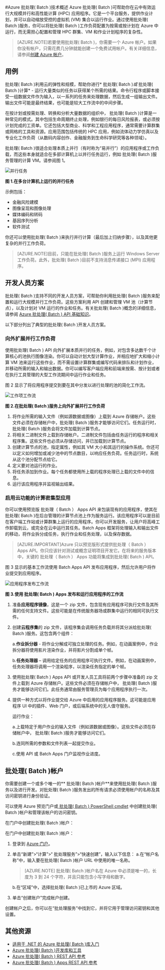 <properties
	pageTitle="Azure  批处理( Batch )技术概述"
	description="了解 Azure  批处理( Batch )服务的概念、工作流和方案"
	services="batch"
	documentationCenter=""
	authors="dlepow"
	manager="timlt"
	editor=""/>

<tags
	ms.service="batch"
	ms.date="07/13/2015"
	wacn.date="10/30/2015"/>


#Azure  批处理( Batch )技术概述
Azure 批处理( Batch )可帮助你在云中有效运行大规模并行和高性能计算 (HPC) 应用程序。它是一个平台服务，提供作业计划，并可以自动缩放受控的虚拟机 (VM) 集合以运行作业。通过使用批处理( Batch )服务，你可以将批处理( Batch )工作负荷配置为按需或按计划在 Azure 中运行，而无需担心配置和管理 HPC 群集、VM 和作业计划程序的复杂性。

>[AZURE.NOTE]若要使用批处理( Batch )，你需要一个 Azure 帐户。如果你没有帐户，只需花费几分钟就能创建一个免费试用帐户。有关详细信息，请参阅[创建 Azure 帐户](/documentation/articles/php-create-account)。


## 用例

 批处理( Batch )利用云的弹性和规模，帮助你进行* 批处理( Batch )*或* 批处理( Batch )计算* - 运行大量类似的任务以获得某个所需的结果。命令行程序或脚本接受一组数据文件作为输入，以一系列的任务来处理数据，然后生成一组输出文件。输出文件可能是最终结果，也可能是较大工作流中的中间步骤。

在按计划或按需处理、转换和分析大量数据的组织中， 批处理( Batch )计算是一种常见的模式。其中包括生命周期终止处理，例如银行的每日风险报表，或必须按计划完成的工资单。它还包括大型商业、科学和工程应用程序，通常需要计算群集或网格的工具和资源。应用范围包括传统的 HPC 应用，例如流体动力学仿真以及专业化工作负荷（从数码内容创作、金融服务到生命科学研究等各种领域）。

 批处理( Batch )很适合处理本质上并行（有时称为“易并行”）的应用程序或工作负载，而这些本身就适合在多部计算机上以并行任务运行，例如  批处理( Batch )服务管理的计算 VM。请参阅图 1。

![并行任务][parallel]

**图 1.在多台计算机上运行的并行任务**

示例包括：

* 金融风险建模
* 图像呈现和图像处理
* 媒体编码和转码
* 基因序列分析
* 软件测试

你还可以使用批处理( Batch )来执行并行计算（最后加上归纳步骤），以及其他更复杂的并行工作负荷。

>[AZURE.NOTE]目前，只能在批处理( Batch )服务上运行 Windows Server 工作负荷。此外，批处理( Batch )目前不支持消息传递接口 (MPI) 应用程序。

## 开发人员方案

  批处理( Batch )支持不同的开发人员方案，可帮助你利用批处理( Batch )服务来配置和运行大规模并行工作负荷。这些方案利用 API 创建和管理 VM 池（计算节点），以及计划对 VM 运行的作业和任务。有关批处理( Batch )概念的详细信息，请参阅 [Azure 批处理( Batch ) API 基础知识](/documentation/articles/batch-api-basics)。

以下部分列出了典型的批处理( Batch )开发人员方案。

### 向外扩展并行工作负荷

使用批处理( Batch ) API 向外扩展本质并行的任务，例如，对包含多达数千个计算核心的池执行图像渲染。你可以自动计划大型计算作业，并相应地扩大和缩小计算 VM 池来运行这些作业，而不需设置计算群集或编写代码来排队和计划作业，并移动所需的输入和输出数据。你可以编写客户端应用和前端来按需、按计划或者在执行工具管理的大型工作流期间中运行作业和任务<!-- such as [Azure Data Factory](https://azure.microsoft.com/documentation/services/data-factory/)-->。

图 2 显示了将应用程序提交到要在其中分发以进行处理的池的简化工作流。

![工作项工作流][work_item_workflow]

**图 2.在批处理( Batch )服务上向外扩展并行工作负荷**

1.	将作业所需的输入文件（例如源数据或图像）上载到 Azure 存储帐户。这些文件必须在存储帐户中，批处理( Batch )服务才能够访问它们。任务运行时，  批处理( Batch )服务会将文件加载到计算节点。
2.	将相关二进制文件上载到存储帐户。二进制文件包括由任务运行的程序和相关程序集。这些文件也必须从存储访问，并已加载到计算节点。
3.	创建计算节点的池，指定属性，例如其 VM 大小和其运行的操作系统。你还可以定义如何增加或减少池中的节点数目，以响应任务负荷。任务运行时，系统从这个池分配节点给它。
4.	定义要对池运行的作业。
5.	将任务添加到作业。每个任务都使用所上载的程序处理已上载的文件中的信息。
6.	运行该应用程序并监视输出结果。


### 启用云功能的计算密集型应用

你可以使用预览版 批处理（ Batch ） Apps API 来包装现有的应用程序，使其在  批处理( Batch )在后台管理的计算节点池上作为服务运行。该应用程序可以是目前在客户端工作站或计算群集上运行的应用程序。你可以开发服务，让用户将高峰工作卸载到云，或完全在云中运行其任务。Batch Apps 框架将处理输入和输出文件的移动，将作业拆分成任务，执行作业和任务处理，以及保存数据。

>[AZURE.IMPORTANT]Azure 只以预览版形式提供批处理（ Batch ） Apps API。你只应该针对测试或概念证明项目开发它。在将来的服务版本中，关键的 批处理（ Batch ） Apps 功能将集成到批处理( Batch ) API。

图 3 显示的基本工作流使用 Batch Apps API 发布应用程序，然后允许用户将作业提交到应用程序。

![应用程序发布工作流][app_pub_workflow]

**图 3.使用 批处理( Batch ) Apps 发布和运行应用程序的工作流**

1.	准备**应用程序镜像**，这是一个 zip 文件，包含现有应用程序可执行文件及其所需的任何支持文件。这些可能是在传统服务器场或群集中运行的相同可执行文件。
2.	创建**云程序集**的 zip 文件，该程序集会调用任务负载并将其分派给批处理( Batch )服务。这包含两个组件：

	a.**作业拆分器** - 将作业分解成可独立处理的任务。例如，在动画案例中，作业拆分器将使用影片渲染作业，并将影片分割成单个帧。

	b.**任务处理器** – 调用给定任务的应用程序可执行文件。例如，在动画案例中，任务处理器将调用一个渲染程序，以渲染任务指定的单个帧。

3.	使用批处理( Batch ) Apps API 或开发人员工具将前两个步骤中准备的 zip 文件上载到 Azure 存储帐户。这些文件必须在存储帐户中，  批处理( Batch )服务才能够访问它们。此任务通常由服务管理员为每个应用程序执行一次。
4.	提供一种方式以将作业提交给 Azure 中启用的应用程序服务。这可能是应用程序 UI 中的插件、Web 门户，或后端系统中的无人值守服务。

	运行作业：

	a.上载特定于用户作业的输入文件（例如源数据或图像）。这些文件必须在存储帐户中，  批处理( Batch )服务才能够访问它们。

	b.连同所需的参数和文件列表一起提交作业。

	c.使用 API 或 Batch Apps 门户监视作业进度。



## <a id="BKMK_Account">批处理( Batch )帐户</a>
你需要创建一个或多个唯一的** 批处理( Batch )帐户**来使用批处理( Batch )服务以及进行开发。对批处理( Batch )服务发出的所有请求必须使用帐户的名称及其访问密钥进行身份验证。

可以使用 Azure 预览门户或[ 批处理( Batch ) PowerShell cmdlet](/documentation/articles/batch-powershell-cmdlets-get-started) 中创建批处理( Batch )帐户和管理该帐户的访问密钥。

在门户中创建批处理( Batch )帐户：

在门户中创建批处理( Batch )帐户：

<!-- 登录到 [Azure 门户](https://manage.windowsazure.cn)。

  单击“新建”>“计算”>“应用商店”>“所有”，然后在搜索框中输入“批处理( Batch )”。

	![应用商店中的 批处理( Batch )][marketplace_portal]

在搜索结果中单击“批处理( Batch )服务”，然后单击“创建”。-->

1. 登录到 [Azure 门户](https://manage.windowsazure.cn)。 
2. 单击“新建”>“计算”>“ 批处理服务”>“快速创建”，输入以下信息：
    a.在“帐户名称”中，输入要在批处理( Batch )帐户 URL 中使用的唯一名称。

	>[AZURE.NOTE] 批处理( Batch )帐户名在 Azure 中必须是唯一的，长度为 3 到 24 个字符，并且只能包含小写字母和数字。

	b.在“区域”中，选择批处理( Batch )已上市的 Azure 区域。


 3. 单击“创建账户”完成帐户创建。


创建帐户之后，你可以在“批处理服务”中找到它，并将它用于管理访问密钥和其他设置。



## 其他资源

* [适用于 .NET 的 Azure  批处理( Batch )库入门](/documentation/articles/batch-dotnet-get-started)
* [Azure 批处理( Batch )开发库和工具](/documentation/articles/batch-development-libraries-tools)
* [Azure 批处理( Batch ) REST API 参考](https://msdn.microsoft.com/zh-cn/library/azure/dn820158.aspx)
* [Azure 批处理( Batch ) Apps REST API 参考](https://msdn.microsoft.com/zh-cn/library/azure/dn820126.aspx)

[parallel]: ./media/batch-technical-overview/parallel.png
[marketplace_portal]: ./media/batch-technical-overview/marketplace_batch.PNG
[account_portal]: ./media/batch-technical-overview/batch_acct_portal.png
[account_keys]: ./media/batch-technical-overview/account_keys.PNG
[work_item_workflow]: ./media/batch-technical-overview/work_item_workflow.png
[app_pub_workflow]: ./media/batch-technical-overview/app_pub_workflow.png

<!---HONumber=66-->